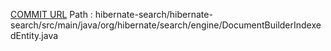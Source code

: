 [COMMIT URL](https://github.com/hibernate/hibernate-search/commit/5e8e82cffc0b8f4f79f42e16088c98f0d86249a7)
Path : hibernate-search/hibernate-search/src/main/java/org/hibernate/search/engine/DocumentBuilderIndexedEntity.java